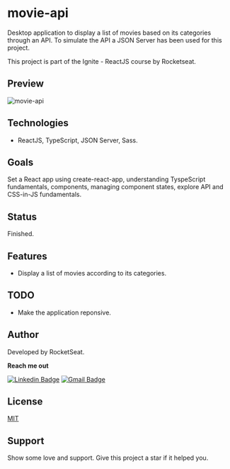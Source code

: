 # movie-api

Desktop application to display a list of movies based on its categories through an API. To simulate the API a JSON Server has been used for this project.

This project is part of the Ignite - ReactJS course by Rocketseat.
 
## Preview

![movie-api](https://user-images.githubusercontent.com/56962997/158622625-afa9915b-9905-40b7-94be-cc288e449009.gif)

## Technologies

- ReactJS, TypeScript, JSON Server, Sass.

## Goals

Set a React app using create-react-app, understanding TyspeScript fundamentals, components, managing component states, explore API and CSS-in-JS fundamentals.

## Status

Finished.

## Features

- Display a list of movies according to its categories.

## TODO

 - Make the application reponsive.

## Author

Developed by RocketSeat.

**Reach me out** 

[![Linkedin Badge](https://img.shields.io/badge/-Jennifer-blue?style=flat-square&logo=Linkedin&logoColor=white&link=https://www.linkedin.com/in/jennifermagpantay/)](https://www.linkedin.com/in/jennifermagpantay/) [![Gmail Badge](https://img.shields.io/badge/-jennifer.magpantay@gmail.com-c14438?style=flat-square&logo=Gmail&logoColor=white&link=mailto:jennifer.magpantay@gmail.com)](mailto:jennifer.magpantay@gmail.com)

## License

[MIT](https://choosealicense.com/licenses/mit/)

## Support

Show some love and support. Give this project a star if it helped you.

